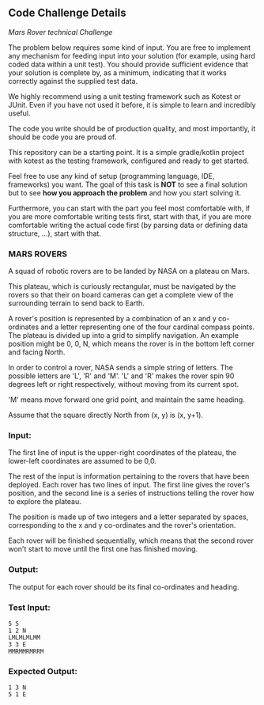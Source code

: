 ## Code Challenge Details

_Mars Rover technical Challenge_

The problem below requires some kind of input. You are free to implement any mechanism for feeding input into your solution (for example, using hard coded data within a unit test). You should provide sufficient evidence that your solution is complete by, as a minimum, indicating that it works correctly against the supplied test data.

We highly recommend using a unit testing framework such as Kotest or JUnit. Even if you have not used it before, it is simple to learn and incredibly useful.

The code you write should be of production quality, and most importantly, it should be code you are proud of.

This repository can be a starting point.
It is a simple gradle/kotlin project with kotest as the testing framework, configured and ready to get started.

Feel free to use any kind of setup (programming language, IDE, frameworks) you want. The goal of this task is **NOT** to see a final solution but to see **how you approach the problem** and how you start solving it.

Furthermore, you can start with the part you feel most comfortable with, if you are more comfortable writing tests first, start with that, if you are more comfortable writing the actual code first (by parsing data or defining data structure, ...), start with that.


### MARS ROVERS

A squad of robotic rovers are to be landed by NASA on a plateau on Mars.

This plateau, which is curiously rectangular, must be navigated by the rovers so that their on board cameras can get a complete view of the surrounding terrain to send back to Earth.

A rover's position is represented by a combination of an x and y co-ordinates and a letter representing one of the four cardinal compass points. The plateau is divided up into a grid to simplify navigation. An example position might be 0, 0, N, which means the rover is in the bottom left corner and facing North.

In order to control a rover, NASA sends a simple string of letters. The possible letters are 'L', 'R' and 'M'. 'L' and 'R' makes the rover spin 90 degrees left or right respectively, without moving from its current spot.

'M' means move forward one grid point, and maintain the same heading.

Assume that the square directly North from (x, y) is (x, y+1).

### Input:

The first line of input is the upper-right coordinates of the plateau, the lower-left coordinates are assumed to be 0,0.

The rest of the input is information pertaining to the rovers that have been deployed. Each rover has two lines of input. The first line gives the rover's position, and the second line is a series of instructions telling the rover how to explore the plateau.

The position is made up of two integers and a letter separated by spaces, corresponding to the x and y co-ordinates and the rover's orientation.

Each rover will be finished sequentially, which means that the second rover won't start to move until the first one has finished moving.

### Output:

The output for each rover should be its final co-ordinates and heading.

### Test Input:
```
5 5
1 2 N
LMLMLMLMM
3 3 E
MMRMMRMRRM
```

### Expected Output:
```
1 3 N
5 1 E
```
